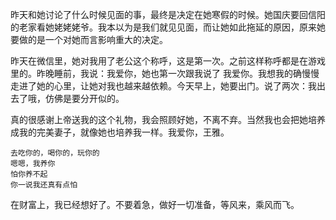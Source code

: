 昨天和她讨论了什么时候见面的事，最终是决定在她寒假的时候。她国庆要回信阳的老家看她姥姥姥爷。我本以为是我们就见见面，而让她如此拖延的原因，原来她要做的是一个对她而言影响重大的决定。

昨天在微信里，她对我用了老公这个称呼，这是第一次。之前这样称呼都是在游戏里的。昨晚睡前，我说：我爱你，她也第一次跟我说了 我爱你。我想我的确慢慢走进了她的心里，让她对我也越来越依赖。今天早上，她要出门。说了两次：我出去了哦，仿佛是要分开似的。

真的很感谢上帝送我的这个礼物，我会照顾好她，不离不弃。当然我也会把她培养成我的完美妻子，就像她也培养我一样。我爱你，王雅。

```
去吃你的，喝你的，玩你的
嗯嗯，我养你
怕你养不起
你一说我还真有点怕
```

在财富上，我已经想好了。不要着急，做好一切准备，等风来，乘风而飞。